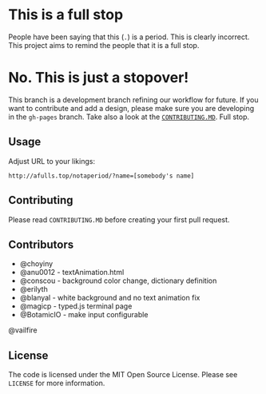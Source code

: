 # This is a full stop
People have been saying that this (`.`) is a period. This is clearly incorrect. This project aims to remind the people that it is a full stop.

# No. This is just a stopover!
This branch is a development branch refining our workflow for future. If you want to contribute and add a design, please make sure you are developing in the `gh-pages` branch. Take also a look at the [`CONTRIBUTING.MD`](https://github.com/choyiny/afullstop/blob/gh-pages/CONTRIBUTING.MD). Full stop.

## Usage
Adjust URL to your likings:
```
http://afulls.top/notaperiod/?name=[somebody's name]
```

## Contributing
Please read `CONTRIBUTING.MD` before creating your first pull request.

## Contributors
- @choyiny
- @anu0012 - textAnimation.html
- @conscou - background color change, dictionary definition
- @erilyth
- @blanyal - white background and no text animation fix
- @magicp - typed.js terminal page
- @BotamicIO - make input configurable

@vailfire

## License
The code is licensed under the MIT Open Source License. Please see `LICENSE` for more information.
